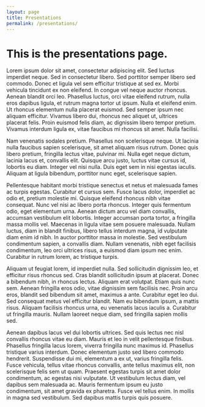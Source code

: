 ```yaml
---
layout: page
title: Presentations
permalink: /presentations/
---
```


# This is the presentations page.

Lorem ipsum dolor sit amet, consectetur adipiscing elit. Sed luctus imperdiet neque. Sed in consectetur libero. Sed porttitor semper libero sed commodo. Donec et ligula vel sem efficitur tristique at sed ex. Morbi vehicula tincidunt ex non eleifend. In congue vel neque auctor rhoncus. Aenean blandit orci leo. Phasellus luctus, orci vitae eleifend rutrum, nulla eros dapibus ligula, et rutrum magna tortor ut ipsum. Nulla et eleifend enim. Ut rhoncus elementum nulla placerat euismod. Sed semper ipsum nec aliquam efficitur. Vivamus libero dui, rhoncus nec aliquet ut, ultrices placerat felis. Proin euismod felis diam, ac dignissim libero tempor pretium. Vivamus interdum ligula ex, vitae faucibus mi rhoncus sit amet. Nulla facilisi.

Nam venenatis sodales pretium. Phasellus non scelerisque neque. Ut lacinia nulla faucibus sapien scelerisque, sit amet aliquam risus rutrum. Donec quis libero pretium, fringilla lectus vitae, pulvinar mi. Nulla eget neque dictum, lacinia lacus et, convallis elit. Quisque arcu justo, luctus vitae cursus id, lobortis eu diam. Integer vel nisi nulla. Duis eget sem in nisi egestas iaculis. Aliquam at ligula bibendum, porttitor nunc eget, scelerisque sapien.

Pellentesque habitant morbi tristique senectus et netus et malesuada fames ac turpis egestas. Curabitur et cursus sem. Fusce lacus dolor, imperdiet ac odio et, pretium molestie mi. Quisque eleifend rhoncus nibh vitae consequat. Nunc vel nisi ac libero porta rhoncus. Integer quis fermentum odio, eget elementum urna. Aenean dictum arcu vel diam convallis, accumsan vestibulum elit lobortis. Integer accumsan porta tortor, a fringilla massa mollis vel. Maecenas in ligula vitae sem posuere malesuada. Nullam luctus, diam in blandit finibus, libero tellus interdum magna, id vulputate diam enim id nibh. In auctor porttitor massa in molestie. Sed vestibulum condimentum sapien, a convallis diam. Nullam venenatis, nibh eget facilisis condimentum, leo orci ultrices risus, a euismod diam ipsum nec enim. Curabitur in rutrum lorem, ac tristique turpis.

Aliquam ut feugiat lorem, id imperdiet nulla. Sed sollicitudin dignissim leo, et efficitur risus rhoncus sed. Cras blandit sollicitudin ipsum at placerat. Donec a bibendum nibh, in rhoncus lectus. Aliquam erat volutpat. Etiam quis nunc sem. Aenean fringilla eros odio, vitae dignissim sem facilisis nec. Proin arcu eros, blandit sed bibendum sit amet, maximus a ante. Curabitur eget leo dui. Sed consequat metus vel efficitur blandit. Nam eu bibendum ipsum, a mattis risus. Aliquam facilisis rhoncus urna, eu venenatis lacus iaculis a. Curabitur ut fringilla mauris. Nullam laoreet neque diam, sed fringilla sapien mollis sed.

Aenean dapibus lacus vel dui lobortis ultrices. Sed quis lectus nec nisl convallis rhoncus vitae eu diam. Mauris et leo in velit pellentesque finibus. Phasellus fringilla lacus lorem, viverra fringilla nunc maximus id. Phasellus tristique varius interdum. Donec elementum justo sed libero commodo hendrerit. Suspendisse dui mi, elementum a ex ut, varius fringilla felis. Fusce vehicula, tellus vitae rhoncus convallis, ante tellus maximus elit, non scelerisque felis sem ut quam. Praesent egestas turpis sit amet dolor condimentum, ac egestas nisi vulputate. Ut vestibulum lectus diam, vel dapibus sem malesuada ac. Mauris fermentum ipsum eu justo condimentum, sit amet gravida ex pharetra. Fusce vel tellus enim. In mollis in magna sed vestibulum. Sed dapibus mattis turpis quis posuere.